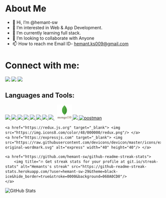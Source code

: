 # About Me

- 👋 Hi, I’m @hemant-sw
- 👀 I’m interested in Web & App Development.
- 🌱 I’m currently learning full stack.
- 💞️ I’m looking to collaborate with Anyone
- 📫 How to reach me Email ID- hemant.ks009@gmail.com

# Connect with me:
<p align="left">
<a href = "https://www.linkedin.com/in/hemant-sharma-82621314b/"><img src="https://img.icons8.com/fluent/48/000000/linkedin.png"/></a>
<a href = "https://twitter.com/hemantswww"><img src="https://img.icons8.com/fluent/48/000000/twitter.png"/></a>
<a href = "https://www.instagram.com/hemant__sw/"><img src="https://img.icons8.com/fluent/48/000000/instagram-new.png"/></a>
</p>

## Languages and Tools:
<p align="left"> 
    <a href="https://www.java.com" target="_blank"> <img src="https://img.icons8.com/color/344/java-coffee-cup-logo--v1.png"/> </a>
    <a href="https://reactjs.org/" target="_blank"> <img src="https://img.icons8.com/color/48/000000/react-native.png"/> </a>
    <a href="https://developer.mozilla.org/en-US/docs/Web/JavaScript" target="_blank"> <img src="https://img.icons8.com/color/48/000000/javascript.png"/> </a> 
    <a href="https://www.w3.org/html/" target="_blank"> <img src="https://img.icons8.com/color/48/000000/html-5.png"/> </a> 
    <a href="https://www.w3schools.com/css/" target="_blank"> <img src="https://img.icons8.com/color/48/000000/css3.png"/> </a> 
    <a href="https://getbootstrap.com" target="_blank"> <img src="https://img.icons8.com/color/48/000000/bootstrap.png"/> </a> 
    <a href="https://www.python.org" target="_blank"> <img src="https://img.icons8.com/color/48/000000/python.png"/> </a> 
    <a style="padding-right:8px;" href="https://nodejs.org" target="_blank"> <img src="https://img.icons8.com/color/48/000000/nodejs.png"/> </a> 
    <a href="https://www.mongodb.com/" target="_blank"> <img src="https://raw.githubusercontent.com/devicons/devicon/master/icons/mongodb/mongodb-original-wordmark.svg" alt="mongodb" width="48" height="48"/> </a> 
    <a href="https://firebase.google.com/" target="_blank"> <img src="https://img.icons8.com/color/48/000000/firebase.png"/> </a> 
    <a href="https://postman.com" target="_blank"> <img src="https://www.vectorlogo.zone/logos/getpostman/getpostman-icon.svg" alt="postman" width="45" height="45"/> </a>   

    <a href="https://redux.js.org" target="_blank"> <img src="https://img.icons8.com/color/48/000000/redux.png"/> </a>
    <a href="https://expressjs.com" target="_blank"> <img src="https://raw.githubusercontent.com/devicons/devicon/master/icons/express/express-original-wordmark.svg" alt="express" width="40" height="40"/> </a>
</p>



    <a href="https://github.com/hemant-sw/github-readme-streak-stats">
        <img title="🔥 Get streak stats for your profile at git.io/streak-stats" alt="Hemants's streak" src="https://github-readme-streak-stats.herokuapp.com/?user=hemant-sw-29&theme=black-ice&hide_border=true&stroke=0000&background=060A0CD0"/>
    </a>

                    
 
<!---
hemant-sw/hemant-sw is a ✨ special ✨ repository because its `README.md` (this file) appears on your GitHub profile.
You can click the Preview link to take a look at your changes.
--->
![GitHub Stats](https://github-readme-stats.vercel.app/api?username=hemant-sw&theme=radical)
